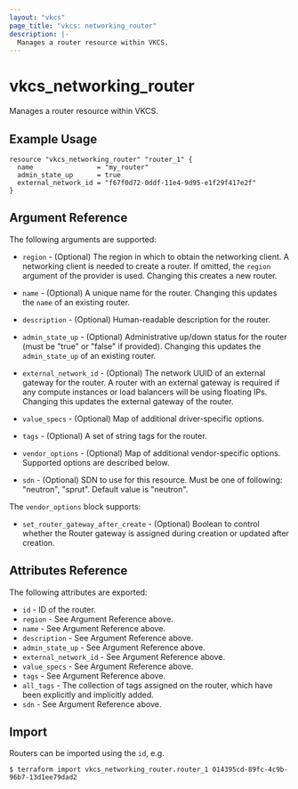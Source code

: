 ```yaml
---
layout: "vkcs"
page_title: "vkcs: networking_router"
description: |-
  Manages a router resource within VKCS.
---
```


# vkcs\_networking\_router

Manages a router resource within VKCS.

## Example Usage

```hcl
resource "vkcs_networking_router" "router_1" {
  name                = "my_router"
  admin_state_up      = true
  external_network_id = "f67f0d72-0ddf-11e4-9d95-e1f29f417e2f"
}
```

## Argument Reference

The following arguments are supported:

* `region` - (Optional) The region in which to obtain the networking client.
  A networking client is needed to create a router. If omitted, the
  `region` argument of the provider is used. Changing this creates a new
  router.

* `name` - (Optional) A unique name for the router. Changing this
  updates the `name` of an existing router.

* `description` - (Optional) Human-readable description for the router.

* `admin_state_up` - (Optional) Administrative up/down status for the router
  (must be "true" or "false" if provided). Changing this updates the
  `admin_state_up` of an existing router.

* `external_network_id` - (Optional) The network UUID of an external gateway
  for the router. A router with an external gateway is required if any
  compute instances or load balancers will be using floating IPs. Changing
  this updates the external gateway of the router.

* `value_specs` - (Optional) Map of additional driver-specific options.

* `tags` - (Optional) A set of string tags for the router.

* `vendor_options` - (Optional) Map of additional vendor-specific options.
  Supported options are described below.

* `sdn` - (Optional) SDN to use for this resource. Must be one of following: "neutron", "sprut". Default value is "neutron".

The `vendor_options` block supports:

* `set_router_gateway_after_create` - (Optional) Boolean to control whether
  the Router gateway is assigned during creation or updated after creation.

## Attributes Reference

The following attributes are exported:

* `id` - ID of the router.
* `region` - See Argument Reference above.
* `name` - See Argument Reference above.
* `description` - See Argument Reference above.
* `admin_state_up` - See Argument Reference above.
* `external_network_id` - See Argument Reference above.
* `value_specs` - See Argument Reference above.
* `tags` - See Argument Reference above.
* `all_tags` - The collection of tags assigned on the router, which have been
  explicitly and implicitly added.
* `sdn` - See Argument Reference above.

## Import

Routers can be imported using the `id`, e.g.

```
$ terraform import vkcs_networking_router.router_1 014395cd-89fc-4c9b-96b7-13d1ee79dad2
```
